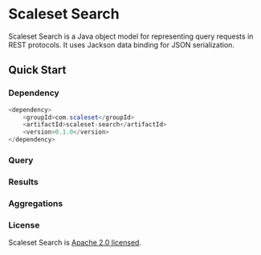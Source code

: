 Scaleset Search
==============

Scaleset Search is a Java object model for representing query requests in REST protocols.  It uses Jackson data binding
for JSON serialization.

Quick Start
-----------

### Dependency

```java
<dependency>
    <groupId>com.scaleset</groupId>
    <artifactId>scaleset-search</artifactId>
    <version>0.1.0</version>
</dependency>
```

### Query


### Results


### Aggregations

### License

Scaleset Search is [Apache 2.0 licensed](http://www.apache.org/licenses/LICENSE-2.0.html).
